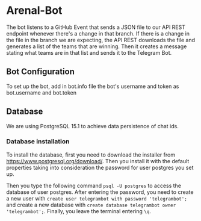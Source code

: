 # Arenal-Bot

The bot listens to a GitHub Event that sends a JSON file to our API REST endpoint whenever there's a change in that branch. If there is a change in the file in the branch we are expecting, the API REST downloads the file and generates a list of the teams that are winning. Then it creates a message stating what teams are in that list and sends it to the Telegram Bot. 

## Bot Configuration

To set up the bot, add in bot.info file the bot's username and token as bot.username and bot.token

## Database

We are using PostgreSQL 15.1 to achieve data persistence of chat ids.

### Database installation

To install the database, first you need to download the installer from https://www.postgresql.org/download/. Then you install it with the default properties taking into consideration the password for user postgres you set up.

Then you type the following command ```psql -U postgres``` to access the database of user postgres. After entering the password, you need to create a new user with ```create user telegrambot with password 'telegrambot';``` and create a new database with ```create database telegrambot owner 'telegrambot';```. Finally, you leave the terminal entering ```\q```.
